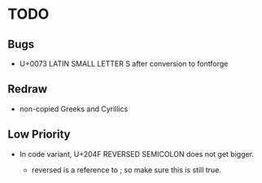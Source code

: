 # TODO

## Bugs

-   U+0073 LATIN SMALL LETTER S after conversion to fontforge

## Redraw

-   non-copied Greeks and Cyrillics

## Low Priority

-   In code variant, U+204F REVERSED SEMICOLON does not get bigger.

    -   reversed is a reference to ; so make sure this is still true.
